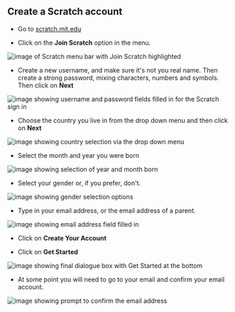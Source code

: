 ## Create a Scratch account

- Go to [scratch.mit.edu](https://scratch.mit.edu)

- Click on the **Join Scratch** option in the menu.

![image of Scratch menu bar with Join Scratch highlighted](images/join.png)

- Create a new username, and make sure it's not you real name. Then create a strong password, mixing characters, numbers and symbols. Then click on **Next**

![image showing username and password fields filled in for the Scratch sign in](images/username.png)

- Choose the country you live in from the drop down menu and then click on **Next**

![image showing country selection via the drop down menu](images/country.png)

- Select the month and year you were born

![image showing selection of year and month born](images/age.png)

- Select your gender or, if you prefer, don't.

![image showing gender selection options](images/gender.png)

- Type in your email address, or the email address of a parent.

![image showing email address field filled in](images/email.png)

- Click on **Create Your Account**

- Click on **Get Started**

![image showing final dialogue box with Get Started at the bottom](images/start.png)

- At some point you will need to go to your email and confirm your email account.

![image showing prompt to confirm the email address](images/email.png)
